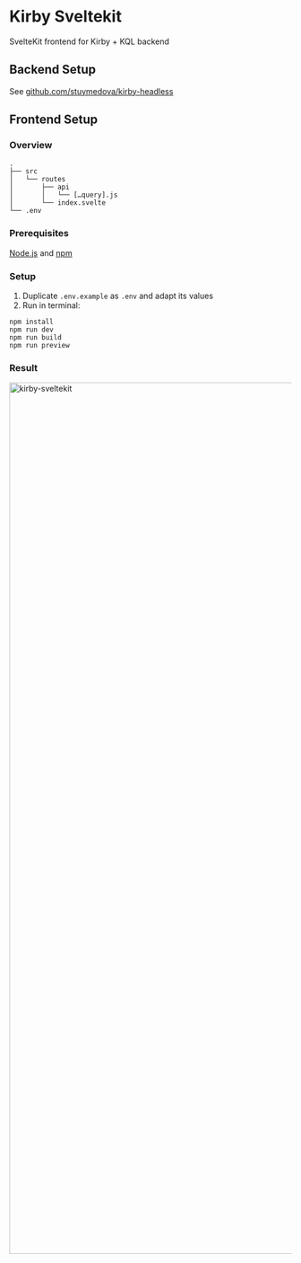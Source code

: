 # Kirby Sveltekit

SvelteKit frontend for Kirby + KQL backend

## Backend Setup

See [github.com/stuymedova/kirby-headless](https://github.com/stuymedova/kirby-headless)

## Frontend Setup

### Overview

```
.
├── src
│   └── routes
│       ├── api
│       │   └── […query].js
│       └── index.svelte
└── .env      
```

### Prerequisites

[Node.js](https://nodejs.org/) and [npm](https://www.npmjs.com/)

### Setup

1. Duplicate `.env.example` as `.env` and adapt its values
2. Run in terminal:
```shell
npm install
npm run dev
npm run build
npm run preview
```

### Result

<img width="1552" alt="kirby-sveltekit" src="https://user-images.githubusercontent.com/53351370/122302858-5d30c800-cf0b-11eb-8f97-58edc96c6767.png">
